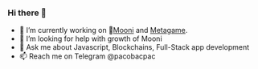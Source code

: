 ### Hi there 👋

- 🔭 I’m currently working on 🌚[Mooni](https://app.mooni.tech) and [Metagame](https://metagame.wtf/).
- 👯 I’m looking for help with growth of Mooni
- 💬 Ask me about Javascript, Blockchains, Full-Stack app development
- 📫 Reach me on Telegram @pacobacpac

